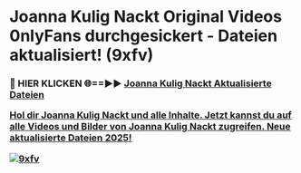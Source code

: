 # Joanna Kulig Nackt Original Videos 0nlyFans durchgesickert - Dateien aktualisiert! (9xfv)

<h3>🔴 HIER KLICKEN 🌐==►► <a href="https://tinyurl.com/h6vf6nb8" rel="nofollow">Joanna Kulig Nackt Aktualisierte Dateien

Hol dir Joanna Kulig Nackt und alle Inhalte. Jetzt kannst du auf alle Videos und Bilder von Joanna Kulig Nackt zugreifen. Neue aktualisierte Dateien 2025!

[![9xfv](https://i.imgur.com/sD4kR3V.gif)](https://tinyurl.com/h6vf6nb8)

